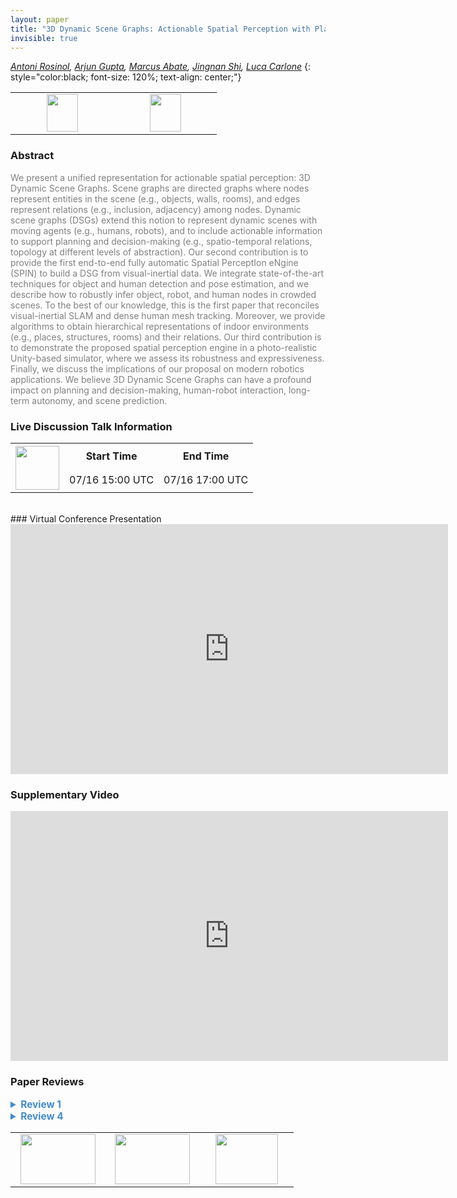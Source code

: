 ```yaml
---
layout: paper
title: "3D Dynamic Scene Graphs: Actionable Spatial Perception with Places, Objects, and Humans"
invisible: true
---
```

*[Antoni Rosinol](https://www.mit.edu/~arosinol/),  [Arjun Gupta](http://),  [Marcus Abate](http://),  [Jingnan Shi](http://),  [Luca Carlone](https://lucacarlone.mit.edu/)*
{: style="color:black; font-size: 120%; text-align: center;"}

<table width="30%"> <tr>
<td style="width: 20%; text-align: center;"><a href="http://www.roboticsproceedings.org/rss16/p079.pdf"><img src="{{ site.baseurl }}/images/paper_link.png"
width = "50"  height = "60"/> </a> </td>

<td style="width: 20%; text-align: center;"><a href="http://web.mit.edu/sparklab/datasets/uHumans/"><img src="{{ site.baseurl }}/images/website_link.png"
width = "50"  height = "60"/> </a> </td>

</tr></table>

### Abstract
<html><p style="color:gray; font-size: 100%; text-align: justified;">
We present a unified representation for actionable spatial perception: 3D Dynamic Scene Graphs. Scene graphs are directed graphs where nodes represent entities in the scene (e.g., objects, walls, rooms), and edges represent relations (e.g., inclusion, adjacency) among nodes. Dynamic scene graphs (DSGs) extend this notion to represent dynamic scenes with moving agents (e.g., humans, robots), and to include actionable information to support planning and decision-making (e.g., spatio-temporal relations, topology at different levels of abstraction). Our second contribution is to provide the first end-to-end fully automatic Spatial PerceptIon eNgine (SPIN) to build a DSG from visual-inertial data. We integrate state-of-the-art techniques for object and human detection and pose estimation, and we describe how to robustly infer object, robot, and human nodes in crowded scenes. To the best of our knowledge, this is the first paper that reconciles visual-inertial SLAM and dense human mesh tracking. Moreover, we provide algorithms to obtain hierarchical representations of indoor environments (e.g., places, structures, rooms) and their relations. Our third contribution is to demonstrate the proposed spatial perception engine in a photo-realistic Unity-based simulator, where we assess its robustness and expressiveness. Finally, we discuss the implications of our proposal on modern robotics applications. We believe 3D Dynamic Scene Graphs can have a profound impact on planning and decision-making, human-robot interaction, long-term autonomy, and scene prediction.
</p></html>

### Live Discussion Talk Information
<html>
<table width="50%">
<tr> <th rowspan="2"><a href="https://pheedloop.com/rss2020/virtual/"><img src="{{ site.baseurl }}/images/pheedloop_link.png" width = "70"  height = "70"/> </a> </th> <th> Start Time </th> <th> End Time </th> </tr>
<tr> <td> 07/16 15:00 UTC </td><td> 07/16 17:00 UTC </td></tr>
</table> <br> </html>
### Virtual Conference Presentation
<iframe width="700" height="400" src="https://www.youtube.com/embed/nDmkjt6aU2Y" frameborder="0" allow="accelerometer; autoplay; encrypted-media; gyroscope; picture-in-picture" allowfullscreen></iframe>

### Supplementary Video
<iframe width="700" height="400" src="https://www.youtube.com/embed/SWbofjhyPzI " frameborder="0" allow="accelerometer; autoplay; encrypted-media; gyroscope; picture-in-picture" allowfullscreen></iframe>

### Paper Reviews
<details><summary style="font-size:110%; color:#438BCA; cursor: pointer;"><b> Review 1</b></summary>
<p style="color:gray; font-size: 100%; text-align: justified; white-space: pre-line">
In my opinion, the weakest part of the proposal is the graph of places in Layer 3. A place is simply a 3D position in free space with a bounding box, but what size of bounding box? Looking at the large number of places in figure 2 it seems that the system is assuming a very small flying robot, while a bigger land robot would need a totally different places graph for path-planning. So, the claim that this places graph allows for path planning should be moderated.  Also, looking in detail at figure 2, we can observe that the system has found many paths between rooms that traverse crystal walls! Probably, good semantic mapping of this kind of environments would require detecting and explicitly representing doors.
</p> </details>

<details><summary style="font-size:110%; color:#438BCA; cursor: pointer;"><b> Review 4</b></summary>
<p style="color:gray; font-size: 100%; text-align: justified; white-space: pre-line">
Originality: The proposed 3D DSG includes multiple semantic layers mainly targeted for urban, indoor environments. Similar hierarchical representations have been used in indoor navigation and more sophisticated layers on traversability and terrain type analyses are used for outdoor navigation. Having both static and dynamically moving objects such as humans seems to be interesting. How scalable is the proposed approach with respect to the number of static and dynamic objects?
Quality: The basic idea of combining static environmental contexts and dynamically moving objects is great. One of the difficulties in doing so is to recognize whether an obstacle is a moving/movable one or not. It seems that the proposed approach resolves this issue using prior knowledge, e.g., humans are moving objects, but what if there is conflicting information from the common object detector and person detector? This question leads to a more general question on how the proposed approach handles uncertainty. Because the evaluation on this paper was done in a simulation setting, we could assume high accuracy in visual perception, however, in robotics, a key challenge is dealing with high-level of uncertainty due to sensor noise and environmental variables. I think that the paper can be strengthened by explaining how the perception uncertainty is represented and gets updated as an environment changes dynamically. 
Clarity: The paper is written clearly and organized following a common format of the technical paper that includes a survey of related work, the description of the proposed approach, and evaluation results and discussions. 
Significance: This paper proposes a representation of semantic information and the automatic building of it from sensor data. Here are some suggestions on how this paper can be improved for more significant contributions: 1) describe how the uncertainty can be included, 2) describe how the representation can be extended/modified to accommodate different needs of specific applications, e.g., adding topological and/or metric maps that can interface with path planning algorithms, 3)  evaluation of SPIN on other datasets, e.g., Matterport datasets.

</p> </details>

<table width="100%"><tr><td style="width: 30%; text-align: center;"><a href="{{ site.baseurl }}/program/papers/78"> <img src="{{ site.baseurl }}/images/previous_icon.png" width = "120"  height = "80"/> </a> </td>

<td style="width: 30%; text-align: center;"><a href="{{ site.baseurl }}/program/papers"> <img src="{{ site.baseurl }}/images/overview_icon.png" width = "120"  height = "80"/> </a> </td> 

<td style="width: 30%; text-align: center;"><a href="{{ site.baseurl }}/program/papers/80"> <img src="{{ site.baseurl }}/images/next_icon.png" width = "100"  height = "80"/> </a> </td> 

</tr></table>

